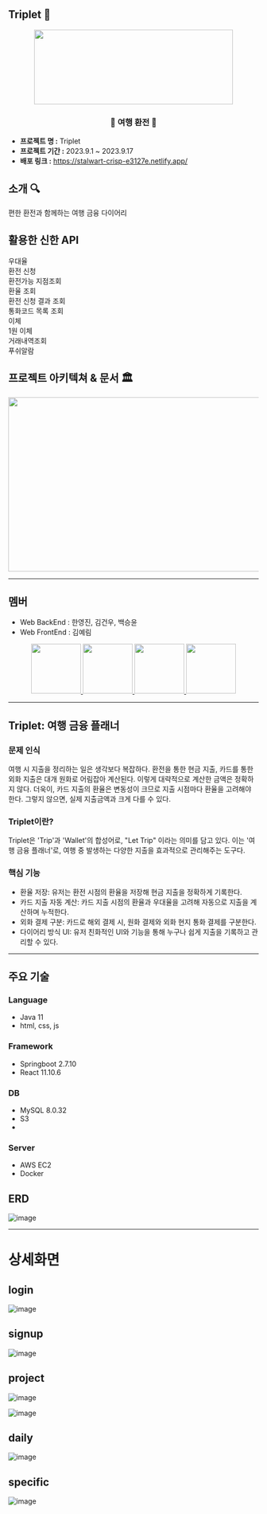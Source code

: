 ## Triplet 🐬

<p align="middle" >
<img src="https://github.com/Triplet-Shinhan/Triplet/assets/81220859/5e392a6e-fb33-4d1c-87c8-af8cbc22b208" width="400px;" height="150px;"/>
</p>

### <div align="center"> 🐬 여행 환전  🐬 </div>

- **프로젝트 명 :** Triplet
- **프로젝트 기간 :** 2023.9.1 ~ 2023.9.17
- **배포 링크 :** https://stalwart-crisp-e3127e.netlify.app/

## 소개 🔍
편한 환전과 함께하는 여행 금융 다이어리 

## 활용한 신한 API
우대율<br>
환전 신청<br>
환전가능 지점조회<br>
환율 조회<br>
환전 신청 결과 조회<br>
통화코드 목록 조회<br>
이체<br>
1원 이체<br>
거래내역조회<br>
푸쉬알람<br>

## 프로젝트 아키텍쳐 & 문서 🏛
<img src="https://github.com/Triplet-Shinhan/Triplet/assets/81220859/8aa887d7-bf54-4b2e-8145-5e0657d05566" width="900px;" height="350px;"/>

---

## 멤버
- Web BackEnd : 한영진, 김건우, 백승윤
- Web FrontEnd : 김예림
<div align="center">
  <a href="https://github.com/takealook97">
      <img src="https://github.com/takealook97.png/" width="100">
  </a>
  <a href="https://github.com/fangdol888">
      <img src="https://github.com/fangdol888.png/" width="100">
  </a>
  <a href="https://github.com/Ojin0104">
      <img src="https://github.com/Ojin0104.png/" width="100">
  </a>
  <a href="https://github.com/Lainlnya">
      <img src="https://github.com/Lainlnya.png/" width="100">
  </a>
</div>

---

## Triplet: 여행 금융 플래너
### 문제 인식
여행 시 지출을 정리하는 일은 생각보다 복잡하다. 환전을 통한 현금 지출, 카드를 통한 외화 지출은 대개 원화로 어림잡아 계산된다. 이렇게 대략적으로 계산한 금액은 정확하지 않다. 더욱이, 카드 지출의 환율은 변동성이 크므로 지출 시점마다 환율을 고려해야 한다. 그렇지 않으면, 실제 지출금액과 크게 다를 수 있다.

### Triplet이란?
Triplet은 'Trip'과 'Wallet'의 합성어로, "Let Trip" 이라는 의미를 담고 있다. 이는 '여행 금융 플래너'로, 여행 중 발생하는 다양한 지출을 효과적으로 관리해주는 도구다.

### 핵심 기능
- 환율 저장: 유저는 환전 시점의 환율을 저장해 현금 지출을 정확하게 기록한다.
- 카드 지출 자동 계산: 카드 지출 시점의 환율과 우대율을 고려해 자동으로 지출을 계산하며 누적한다.
- 외화 결제 구분: 카드로 해외 결제 시, 원화 결제와 외화 현지 통화 결제를 구분한다.
- 다이어리 방식 UI: 유저 친화적인 UI와 기능을 통해 누구나 쉽게 지출을 기록하고 관리할 수 있다.

---

## 주요 기술
### Language
- Java 11
- html, css, js

### Framework
- Springboot 2.7.10
- React 11.10.6

### DB
- MySQL 8.0.32
- S3
- 
### Server
- AWS EC2
- Docker

## ERD

![image](https://github.com/Triplet-Shinhan/Triplet/assets/118447769/0145506d-2a57-4729-b76b-01c0dbf7b408)

---

# 상세화면

## login
![image](https://github.com/Triplet-Shinhan/Triplet/assets/118447769/917769d5-b38e-46c3-8f22-a9869bd85f10)

## signup
![image](https://github.com/Triplet-Shinhan/Triplet/assets/118447769/73c248e1-e8fc-4a20-8c15-a124c8a9dbe6)

## project
![image](https://github.com/Triplet-Shinhan/Triplet/assets/118447769/177ef45d-fd3e-41cc-a0d5-7757850d3a31)


![image](https://github.com/Triplet-Shinhan/Triplet/assets/118447769/d75f6954-f934-44f1-8c5a-d9493089610f)

## daily
![image](https://github.com/Triplet-Shinhan/Triplet/assets/118447769/8bb13193-aee6-466b-a34a-fbee9d9a5180)

## specific

![image](https://github.com/Triplet-Shinhan/Triplet/assets/118447769/0cb115d4-7ff4-439a-a85b-2c9cac4ea012)
